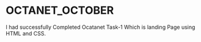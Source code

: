 # OCTANET_OCTOBER

I had successfully Completed Ocatanet Task-1 Which is landing Page using HTML and CSS.
